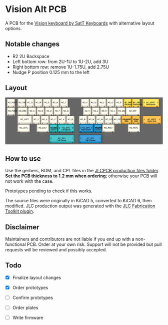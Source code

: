 # Vision Alt PCB

A PCB for the [Vision keyboard by SatT Keyboards](https://github.com/satt99/Vision) with alternative layout options.

## Notable changes

- R2 2U Backspace
- Left bottom row: from 2U-1U to 1U-2U, add 3U
- Right bottom row: remove 1U-1.75U, add 2.75U
- Nudge P position 0.125 mm to the left

## Layout

![Layout](./layout.png)

## How to use

Use the gerbers, BOM, and CPL files in the [JLCPCB production files folder](./JLCPCB/production_files/). **Set the PCB thickness to 1.2 mm when ordering**; otherwise your PCB will not work with the case.

Prototypes pending to check if this works.

The source files were originally in KiCAD 5, converted to KiCAD 6, then modified.
JLC production output was generated with the [JLC Fabrication Toolkit plugin](https://github.com/bennymeg/JLC-Plugin-for-KiCad).

## Disclaimer

Maintainers and contributors are not liable if you end up with a non-functional PCB. Order at your own risk. Support will not be provided but pull requests will be reviewed and possibly accepted.

## Todo

- [x] Finalize layout changes
- [x] Order prototypes
- [ ] Confirm prototypes
- [ ] Order plates
- [ ] Write firmware

